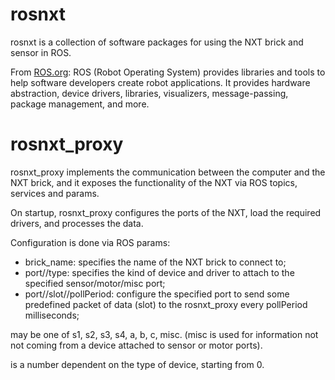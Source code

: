 rosnxt
======

rosnxt is a collection of software packages for using the NXT brick and sensor in ROS.

From [ROS.org](http://www.ros.org/wiki/): ROS (Robot Operating System) provides libraries and tools to help software developers create robot applications. It provides hardware abstraction, device drivers, libraries, visualizers, message-passing, package management, and more. 

rosnxt_proxy
============

rosnxt_proxy implements the communication between the computer and the NXT brick, and it exposes the functionality of the NXT via ROS topics, services and params.

On startup, rosnxt_proxy configures the ports of the NXT, load the required drivers, and processes the data.

Configuration is done via ROS params:

* brick_name: specifies the name of the NXT brick to connect to;
* port/<PORT>/type: specifies the kind of device and driver to attach to the specified sensor/motor/misc port;
* port/<PORt>/slot/<SLOT>/pollPeriod: configure the specified port to send some predefined packet of data (slot) to the rosnxt_proxy every pollPeriod milliseconds;

<PORT> may be one of s1, s2, s3, s4, a, b, c, misc. (misc is used for information not not coming from a device attached to sensor or motor ports).

<SLOT> is a number dependent on the type of device, starting from 0.

